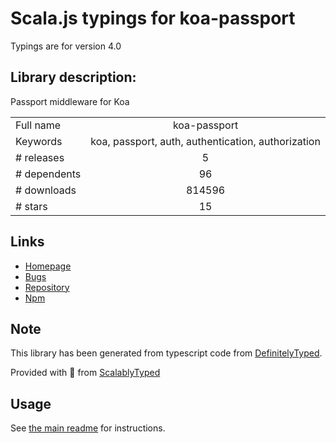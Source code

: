 
# Scala.js typings for koa-passport

Typings are for version 4.0

## Library description:
Passport middleware for Koa

|                    |                 |
| ------------------ | :-------------: |
| Full name          | koa-passport |
| Keywords           | koa, passport, auth, authentication, authorization |
| # releases         | 5 |
| # dependents       | 96 |
| # downloads        | 814596 |
| # stars            | 15 |

## Links
- [Homepage](https://github.com/rkusa/koa-passport)
- [Bugs](https://github.com/rkusa/koa-passport/issues)
- [Repository](https://github.com/rkusa/koa-passport)
- [Npm](https://www.npmjs.com/package/koa-passport)
    


## Note
This library has been generated from typescript code from [DefinitelyTyped](https://definitelytyped.org).

Provided with :purple_heart: from [ScalablyTyped](https://github.com/oyvindberg/ScalablyTyped)

## Usage
See [the main readme](../../readme.md) for instructions.


